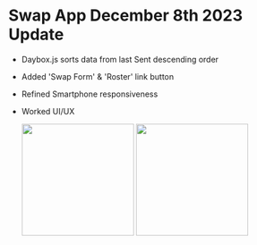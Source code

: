 # Swap App December 8th 2023 Update

- Daybox.js sorts data from last Sent descending order
- Added 'Swap Form' & 'Roster' link button
- Refined Smartphone responsiveness
- Worked UI/UX

  <div>
    <img src="https://github.com/MathDevWeb/swap-app/assets/140265706/4e30391f-eeb1-4886-b078-ddeb3ab71ffa" height= 200 />
    <span><img src="https://github.com/MathDevWeb/swap-app/assets/140265706/5c05f820-f179-4ed1-82a2-8e1f4cb12152" height= 200 /></span>
  </div>
